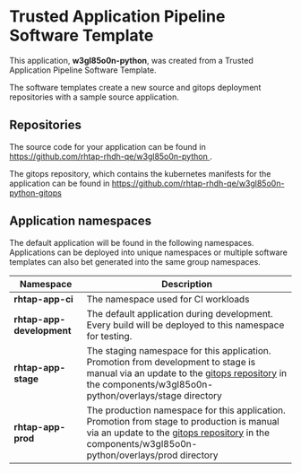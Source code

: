 # Trusted Application Pipeline Software Template

This application, **w3gl85o0n-python**, was created from a Trusted Application Pipeline Software Template.

The software templates create a new source and gitops deployment repositories with a sample source application. 

## Repositories

The source code for your application can be found in [https://github.com/rhtap-rhdh-qe/w3gl85o0n-python ](https://github.com/rhtap-rhdh-qe/w3gl85o0n-python ).
 
The gitops repository, which contains the kubernetes manifests for the application can be found in 
[https://github.com/rhtap-rhdh-qe/w3gl85o0n-python-gitops ](https://github.com/rhtap-rhdh-qe/w3gl85o0n-python-gitops ) 

## Application namespaces 

The default application will be found in the following namespaces. Applications can be deployed into unique namespaces or multiple software templates can also bet generated into the same group namespaces.  

|  Namespace   |  Description   |  
| -------- | -------- |
| **rhtap-app-ci** | The namespace used for CI workloads |
| **rhtap-app-development** | The default application during development. Every build will be deployed to this namespace for testing. |
| **rhtap-app-stage** | The staging namespace for this application. Promotion from development to stage is manual via an update to the [gitops repository](https://github.com/rhtap-rhdh-qe/w3gl85o0n-python-gitops ) in the components/w3gl85o0n-python/overlays/stage directory |
| **rhtap-app-prod** | The production namespace for this application. Promotion from stage to production is manual via an update to the [gitops repository](https://github.com/rhtap-rhdh-qe/w3gl85o0n-python-gitops ) in the components/w3gl85o0n-python/overlays/prod directory |